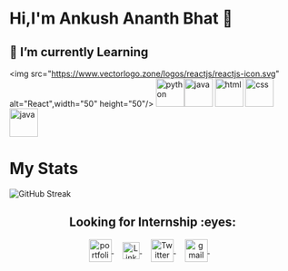 #  Hi,I'm Ankush Ananth Bhat 👋
## 🌱 I’m currently  Learning

<img src="https://www.vectorlogo.zone/logos/reactjs/reactjs-icon.svg" alt="React",width="50" height="50"/> <img src="https://www.vectorlogo.zone/logos/python/python-icon.svg" alt="python" width="50" height="50"/><img src="https://www.vectorlogo.zone/logos/figma/figma-icon.svg" alt="java" width="50" height="50"/>  <img src="https://www.vectorlogo.zone/logos/w3_html5/w3_html5-icon.svg" alt="html" width="50" height="50"/> <img src="https://www.vectorlogo.zone/logos/w3_css/w3_css-icon.svg" alt="css" width="50" height="50"/>  <img src="https://www.vectorlogo.zone/logos/java/java-icon.svg" alt="java" width="50" height="50"/>


# My Stats
![GitHub Streak](http://github-readme-streak-stats.herokuapp.com?user=BhatAnkush&theme=navy-gear&date_format=M%20j%5B%2C%20Y%5D)

<h2 align="center"><strong>Looking for Internship :eyes:</strong></h2>


<p align="center">
<a href="https://bhatankush.github.io/" target="blank">
  <img align="center" alt="portfolio" src="https://img.icons8.com/fluent/48/000000/resume-website.png" width="40px" height="40px"/>
  </a>&nbsp; &nbsp;

 <a href="https://www.linkedin.com/in/ankushab/" target="blank">
 <img align="center" alt="Linkedin" width="30px" src="https://www.vectorlogo.zone/logos/linkedin/linkedin-icon.svg" />
 </a>&nbsp; &nbsp;

 <a href="https://twitter.com/AnkushB68271082" target="blank">
  <img align="center" alt="Twitter" width="40px" src="https://www.vectorlogo.zone/logos/twitter/twitter-icon.svg" />
  </a>&nbsp; &nbsp;

   <a href="mailto:ankushbhataab@gmail.com" target="blank">
  <img align="center" alt="gmail" src="https://img.icons8.com/fluent/48/000000/gmail.png" width="40px"/>
 </a>&nbsp; &nbsp;
